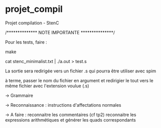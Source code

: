 projet_compil
=============

Projet compilation - StenC


/**************
NOTE IMPORTANTE
***************/

Pour les tests, faire :

make

cat stenc_minimalist.txt | ./a.out > test.s


La sortie sera redirigée vers un fichier .s qui pourra être utiliser avec spim


à terme, passer le nom du fichier en argument et redirigier le tout vers le même fichier avec l'extension voulue (.s) 





-> Grammaire

-> Reconnaissance : instructions d'affectations normales

-> A faire : 
	reconnaitre les commentaires (cf tp2)
	reconnaitre les expressions arithmétiques et générer les quads correspondants